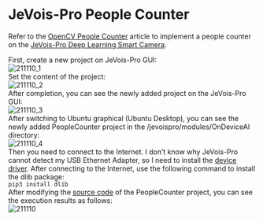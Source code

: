 # JeVois-Pro People Counter
Refer to the [OpenCV People Counter](https://www.pyimagesearch.com/2018/08/13/opencv-people-counter/) article to implement a people counter on the [JeVois-Pro Deep Learning Smart Camera](https://www.jevoisinc.com/products/jevois-pro-deep-learning-smart-camera).  
  
First, create a new project on JeVois-Pro GUI:  
![211110_1](https://user-images.githubusercontent.com/44540872/141058205-b5e3a779-b866-4952-bcb4-31b89039674d.png)    
Set the content of the project:  
![211110_2](https://user-images.githubusercontent.com/44540872/141058282-c7636125-e27d-4d97-ba31-849da1f81f07.png)  
After completion, you can see the newly added project on the JeVois-Pro GUI:  
![211110_3](https://user-images.githubusercontent.com/44540872/141058403-f9f99754-5980-4529-949e-0096a651cac4.png)  
After switching to Ubuntu graphical (Ubuntu Desktop), you can see the newly added PeopleCounter project in the /jevoispro/modules/OnDeviceAI directory:  
![211110_4](https://user-images.githubusercontent.com/44540872/141058502-ba35f6f3-bc4e-40e1-a457-9292504dd1f1.png)  
Then you need to connect to the Internet. I don’t know why JeVois-Pro cannot detect my USB Ethernet Adapter, so I need to install the [device driver](https://github.com/on-device-ai/jevoispro-people-counter/tree/main/r8152-2.15.0). After connecting to the Internet, use the following command to install the dlib package:  
`pip3 install dlib`  
After modifying the [source code](https://github.com/on-device-ai/jevoispro-people-counter/blob/main/OnDeviceAI/PeopleCounter/PeopleCounter.py) of the PeopleCounter project, you can see the execution results as follows:  
![211110](https://user-images.githubusercontent.com/44540872/141058615-fad758b7-4055-4d36-bccd-d187dc138f9d.gif)  